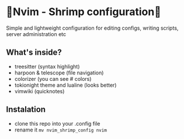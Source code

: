 # 🦐Nvim - Shrimp configuration🦐
Simple and lightweight configuration for editing configs, writing scripts, server administration etc

## What's inside?
- treesitter (syntax highlight)
- harpoon & telescope (file navigation)
- colorizer (you can see # colors)
- tokionight theme and lualine (looks better)
- vimwiki (quicknotes)

## Instalation
- clone this repo into your .config file
- rename it ```mv nvim_shrimp_config nvim```
